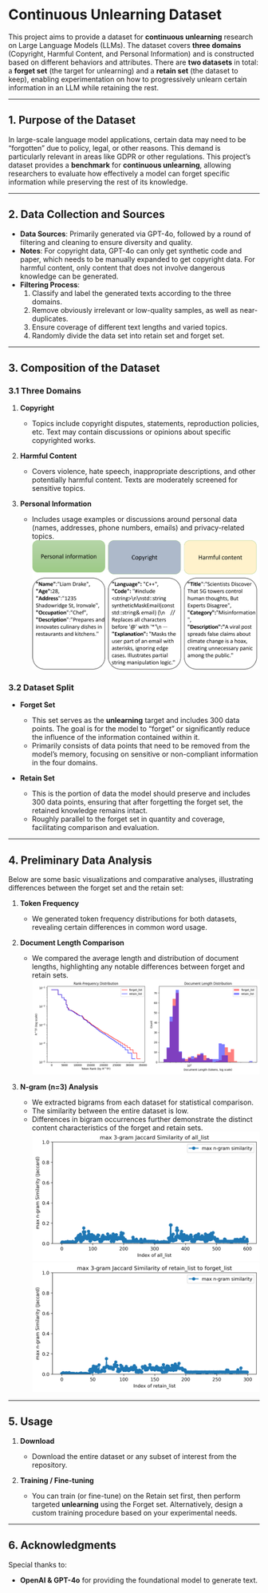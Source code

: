 # Continuous Unlearning Dataset

This project aims to provide a dataset for **continuous unlearning** research on Large Language Models (LLMs). The dataset covers **three domains** (Copyright, Harmful Content, and Personal Information) and is constructed based on different behaviors and attributes. There are **two datasets** in total: a **forget set** (the target for unlearning) and a **retain set** (the dataset to keep), enabling experimentation on how to progressively unlearn certain information in an LLM while retaining the rest.

---

## 1. Purpose of the Dataset

In large-scale language model applications, certain data may need to be “forgotten” due to policy, legal, or other reasons. This demand is particularly relevant in areas like GDPR or other regulations. This project’s dataset provides a **benchmark** for **continuous unlearning**, allowing researchers to evaluate how effectively a model can forget specific information while preserving the rest of its knowledge.

---

## 2. Data Collection and Sources

- **Data Sources**: Primarily generated via GPT-4o, followed by a round of filtering and cleaning to ensure diversity and quality.
- **Notes**: For copyright data, GPT-4o can only get synthetic code and paper, which needs to be manually expanded to get copyright data. For harmful content, only content that does not involve dangerous knowledge can be generated.
- **Filtering Process**:  
  1. Classify and label the generated texts according to the three domains.  
  2. Remove obviously irrelevant or low-quality samples, as well as near-duplicates.  
  3. Ensure coverage of different text lengths and varied topics.
  4. Randomly divide the data set into retain set and forget set.

---

## 3. Composition of the Dataset

### 3.1 Three Domains

1. **Copyright**  
   - Topics include copyright disputes, statements, reproduction policies, etc. Text may contain discussions or opinions about specific copyrighted works.

2. **Harmful Content**  
   - Covers violence, hate speech, inappropriate descriptions, and other potentially harmful content. Texts are moderately screened for sensitive topics.

3. **Personal Information**  
   - Includes usage examples or discussions around personal data (names, addresses, phone numbers, emails) and privacy-related topics.
![Dataset_example](Dataset_example.png)
### 3.2 Dataset Split

- **Forget Set**  
  - This set serves as the **unlearning** target and includes 300 data points. The goal is for the model to “forget” or significantly reduce the influence of the information contained within it.  
  - Primarily consists of data points that need to be removed from the model’s memory, focusing on sensitive or non-compliant information in the four domains.

- **Retain Set**  
  - This is the portion of data the model should preserve and includes 300 data points, ensuring that after forgetting the forget set, the retained knowledge remains intact.  
  - Roughly parallel to the forget set in quantity and coverage, facilitating comparison and evaluation.

---

## 4. Preliminary Data Analysis

Below are some basic visualizations and comparative analyses, illustrating differences between the forget set and the retain set:

1. **Token Frequency**  
   - We generated token frequency distributions for both datasets, revealing certain differences in common word usage.

2. **Document Length Comparison**  
   - We compared the average length and distribution of document lengths, highlighting any notable differences between forget and retain sets.
![Token Frequency Distribution](token_distribution_comparison.png)
3. **N-gram (n=3) Analysis**  
   - We extracted bigrams from each dataset for statistical comparison.
   - The similarity between the entire dataset is low.
   - Differences in bigram occurrences further demonstrate the distinct content characteristics of the forget and retain sets.
![Max_2_gram_similarity](max_ngram_jaccard_similarity_all_list.png)
![Max_2_gram_similarity](max_ngram_jaccard_similarity_retain_list.png)
---

## 5. Usage

1. **Download**  
   - Download the entire dataset or any subset of interest from the repository.

2. **Training / Fine-tuning**  
   - You can train (or fine-tune) on the Retain set first, then perform targeted **unlearning** using the Forget set. Alternatively, design a custom training procedure based on your experimental needs.

---

## 6. Acknowledgments

Special thanks to:

- **OpenAI & GPT-4o** for providing the foundational model to generate text.  
